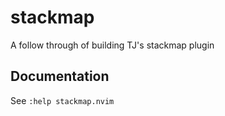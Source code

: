 # stackmap

A follow through of building TJ's stackmap plugin

## Documentation

See `:help stackmap.nvim`

